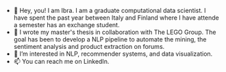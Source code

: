 - 👋 Hey, you! I am Ibra. I am a graduate computational data scientist. I have spent the past year between Italy and Finland where I have attende a semester has an exchange student.  
- 🌱 I wrote my master's thesis in collaboration with The LEGO Group. The goal has been to develop a NLP pipeline to automate the mining, the sentiment analysis and product extraction on forums.
- 👀 I’m interested in NLP, recommender systems, and data visualization.
- 📫 You can reach me on LinkedIn.
<!---
- 💞️ I’m looking to collaborate on ...
--->
<!---
ibrahimalhazwani/ibrahimalhazwani is a ✨ special ✨ repository because its `README.md` (this file) appears on your GitHub profile.
You can click the Preview link to take a look at your changes.
--->

